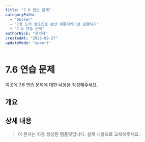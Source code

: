 ```yaml
---
title: "7.6 연습 문제"
categoryPath:
  - "Docker"
  - "7장 도커 컴포즈로 분산 애플리케이션 실행하기"
  - "7.6 연습 문제"
authorNick: "관리자"
createdAt: "2025-08-27"
updateMode: "upsert"
---
```


# 7.6 연습 문제

이곳에 7.6 연습 문제에 대한 내용을 작성해주세요.

## 개요

<!-- 내용을 작성해주세요 -->

## 상세 내용

<!-- 내용을 작성해주세요 -->

> 이 문서는 자동 생성된 템플릿입니다. 실제 내용으로 교체해주세요.
